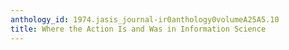 ```yaml
---
anthology_id: 1974.jasis_journal-ir0anthology0volumeA25A5.10
title: Where the Action Is and Was in Information Science
---
```

